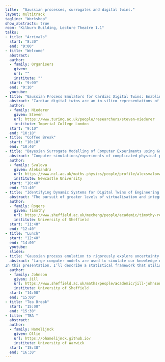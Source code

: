 ```yaml
---
title:  "Gaussian processes, surrogates and digital twins."
layout: multitrack
tagline: "Workshop"
show_abstracts: true
room: "Kilburn Building, Lecture Theatre 1.1"
talks:
- title: "Arrivals"
  start: "8:30"
  end: "9:00"
- title: "Welcome"    
  abstract:
  author:
  - family: Organisers
    given: 
    url: ""
    institute: ""   
  start: "9:00"
  end: "9:10"
  youtube:
- title: "Gaussian Process Emulators for Cardiac Digital Twins: Enabling Scalable Patient-Specific Modeling "
  abstract: "Cardiac digital twins are an in-silico representations of a patient’s heart, continually updated as new data emerges. These multi-scale physics and physiology constrained models, characterized by over 100 intricate parameters, demand substantial computational resources for their calibration and analysis. Historically, the systematic analysis of model sensitivity, model calibration, and uncertainty estimation for a multitude of patient-specific computational models has been computationally infeasible. In this presentation Prof. Steven Niederer will share early case studies and illustrative examples demonstrating how Gaussian Process Emulators are enabling construction of individual patient heart models from clinical data."
  author:
  - family: Niederer
    given: Steven
    url: https://www.turing.ac.uk/people/researchers/steven-niederer
    institute: Imperial College London
  start: "9:10"
  end: "10:10"
- title: "Coffee Break"
  start: "10:10"
  end: "10:40"    
- title: "Bayesian Surrogate Modelling of Computer Experiments using Gaussian Processes "
  abstract: "Computer simulations/experiments of complicated physical processes are a cost-effective way of investigating input-output relationships. Though they provide an efficiency gain when compared to in-situ or laboratory experiments, computer simulations can still be very time- and computationally expensive. Surrogate models can alleviate this expense and Gaussian processes have recently been widely used in emulating computer experiments in particular. In this work, Gaussian processes are used to emulate deterioration of large infrastructure assets, such as transport cuttings. The emulation allows to approximate the relationship between deterioration and earthwork properties, e.g. height, slope angle, and soil strength. As the resulting Gaussian model is hierarchical, it can have hundreds of parameters that need to be optimised for which we use Bayesian modelling. The resulting model can be used in real time to estimate the extent of earthwork deterioration and has the potential to inform slope maintenance and design."
  author:
  - family: Svalova 
    given: Aleksandra
    url: https://www.ncl.ac.uk/maths-physics/people/profile/alexsvalova.html
    institute: Newcastle University
  start: "10:40"
  end: "11:40"  
- title: "Identifying Dynamic Systems for Digital Twins of Engineering Assets "
  abstract: "The pursuit of greater levels of virtualisation and integration of data and models in engineering is currently expressed as the desire to construct a digital twin of an asset. This twin is then used to inform operational and maintenance decisions, assist in design and planning and provide greater insight into performance. One key challenge is ensuring that the twin accurately reproduces the behaviour of the physical structure. This aim can be approached via physical modelling, data-driven methods or a combination of the two. This talk will focus on one task within the wider framework, that of identifying dynamic systems (those governed by ordinary or partial differential equations) from data whilst respecting prior knowledge about the system. The tool of choice will be the Gaussian process (GP) which provides a flexible Bayesian framework in which to conduct this identification. Challenges are associated with the use of the GP, namely that in its standard form it will only learn *static* maps from inputs to outputs so cannot be directly applied to dynamic data. It will be shown how, in the setting of dynamic system identification, the GP can still be a powerful and valuable tool. Of particular interest, will be how the GP allows for encoding of engineering knowledge in the structure of the model to allow for more efficient identification than a purely black-box approach. " 
  author:
  - family: Rogers	  
    given: Timothy
    url: https://www.sheffield.ac.uk/mecheng/people/academic/timothy-rogers
    institute: University of Sheffield
  start: "11:40"
  end: "12:40"
- title: "Lunch"
  start: "12:40"
  end: "14:00"
  youtube:
  slides: 
- title: "Gaussian process emulation to rigorously explore uncertainty in complex models of the atmosphere and climate "
  abstract: "Large computer models are used to simulate our knowledge of complex systems like the atmosphere and climate, with the aim to better understand and predict the system’s behaviour, how it might evolve and how it could respond to future changes. However, these models are inherently uncertain with many uncertain inputs (parameters), and we need to understand how this uncertainty can affect our predictions.
In this presentation, I’ll describe a statistical framework that utilises Gaussian Process emulators (surrogate models) alongside a variety of other statistical techniques to examine the effects of parameter uncertainties on outputs from complex models. We will see examples of the application of this approach with real models from atmospheric science. In particular, I’ll show results from a large study of the Met Office’s climate model in which we explore the effect of parameter uncertainties on predictions of how aerosols (tiny particles in the atmosphere) have affected the Earth's energy balance since pre-industrial times, known as the 'aerosol radiative forcing', and describe our efforts to use observations from ship campaigns, flight campaigns and ground stations to try to reduce this uncertainty. We’ll also consider some of the challenges in the practical application of this kind of approach with real-world models."
  author:
  - family: Johnson 
    given: Jill
    url: https://www.sheffield.ac.uk/maths/people/academic/jill-johnson
    institute: University of Sheffield
  start: "14:00"
  end: "15:00"  
- title: "Tea Break"
  start: "15:00"
  end: "15:30"
- title: "TBA "
  abstract:   
  author:
  - family: Hamelijnck
    given: Ollie
    url: https://ohamelijnck.github.io/
    institute: University of Warwick
  start: "15:30"
  end: "16:30"
---
```

